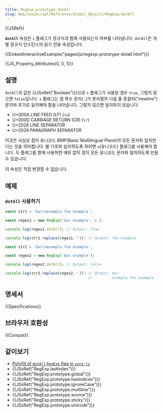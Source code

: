 ```yaml
---
title: RegExp.prototype.dotAll
slug: Web/JavaScript/Reference/Global_Objects/RegExp/dotAll
---
```

{{JSRef}}

**`dotAll`** 속성은 `s` 플래그가 정규식과 함께 사용되는지 여부를 나타냅니다. `dotAll`은 개별 정규식 인스턴스의 읽기 전용 속성입니다.

{{EmbedInteractiveExample("pages/js/regexp-prototype-dotall.html")}}

{{JS_Property_Attributes(0, 0, 1)}}

## 설명

`dotAll`의 값은 {{JSxRef("Boolean")}}으로 `s` 플래그가 사용된 경우 `true`, 그렇지 않으면 `false`입니다. `s` 플래그는 점 특수 문자(`.`)가 문자열의 다음 줄 종결자("newline") 문자와 추가로 일치해야 함을 나타냅니다. 그렇지 않으면 일치하지 않습니다.

- U+000A LINE FEED (LF) (`\n`)
- U+000D CARRIAGE RETURN (CR) (`\r`)
- U+2028 LINE SEPARATOR
- U+2029 PARAGRAPH SEPARATOR

이것은 사실상 점이 유니코드 BMP(Basic Multilingual Plane)의 모든 문자와 일치한다는 것을 의미합니다. 별 기호와 일치하도록 하려면 `u`(유니코드) 플래그를 사용해야 합니다. 두 플래그를 함께 사용하면 예외 없이 점이 모든 유니코드 문자와 일치하도록 만들 수 있습니다.

이 속성은 직접 변경할 수 없습니다.

## 예제

### `dotAll` 사용하기

```js
const str1 = 'bar\nexample foo example';

const regex1 = new RegExp('bar.example','s');

console.log(regex1.dotAll); // Output: true

console.log(str1.replace(regex1,'')); // Output: foo example

const str2 = 'bar\nexample foo example';

const regex2 = new RegExp('bar.example');

console.log(regex2.dotAll); // Output: false

console.log(str2.replace(regex2,'')); // Output: bar
                                      //         example foo example
```

## 명세서

{{Specifications}}

## 브라우저 호환성

{{Compat}}

## 같이보기

- [Polyfill of `dotAll` `RegExp` flag in `core-js`](https://github.com/zloirock/core-js#ecmascript-string-and-regexp)
- {{JSxRef("RegExp.lastIndex")}}
- {{JSxRef("RegExp.prototype.global")}}
- {{JSxRef("RegExp.prototype.hasIndices")}}
- {{JSxRef("RegExp.prototype.ignoreCase")}}
- {{JSxRef("RegExp.prototype.multiline")}}
- {{JSxRef("RegExp.prototype.source")}}
- {{JSxRef("RegExp.prototype.sticky")}}
- {{JSxRef("RegExp.prototype.unicode")}}
